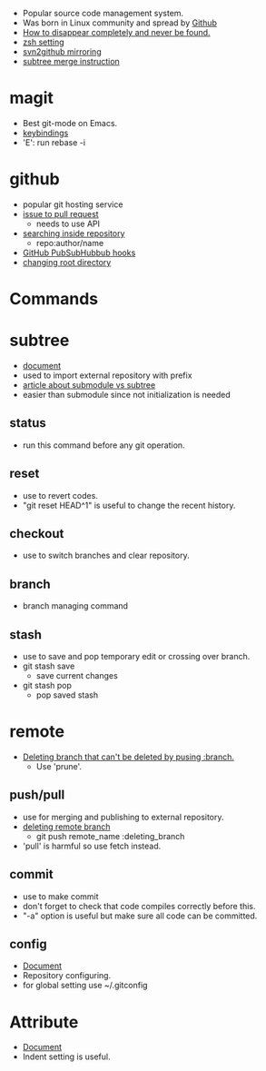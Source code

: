 * Popular source code management system.
* Was born in Linux community and spread by [Github](https://github.com/)
* [How to disappear completely and never be found.](http://d.hatena.ne.jp/ichhi/20110825/1314300975)
* [zsh setting](http://qiita.com/items/8d5a627d773758dd8078)
* [svn2github mirroring](http://svn2github.com/)
* [subtree merge instruction](https://help.github.com/articles/working-with-subtree-merge)

# magit
* Best git-mode on Emacs.
* [keybindings](http://orthogonal.me/2012/06/23/magit-keybindings/)
* 'E': run rebase -i

# github
* popular git hosting service
* [issue to pull request](http://stackoverflow.com/questions/4528869/how-do-you-attach-a-new-pull-request-to-an-existing-issue-on-github)
  * needs to use API
* [searching inside repository](http://stackoverflow.com/questions/3616221/search-code-inside-a-github-project)
  * repo:author/name
* [GitHub PubSubHubbub hooks](http://unknownplace.org/memo/2012/08/08/1/)
* [changing root directory](http://stackoverflow.com/questions/11764003/change-the-root-directory-of-a-git-repository)

# Commands

# subtree
* [document](https://github.com/git/git/blob/master/contrib/subtree/git-subtree.txt)
* used to import external repository with prefix
* [article about submodule vs subtree](http://blogs.atlassian.com/2013/05/alternatives-to-git-submodule-git-subtree/)
* easier than submodule since not initialization is needed

## status
* run this command before any git operation.

## reset
* use to revert codes.
* "git reset HEAD^1" is useful to change the recent history.

## checkout
* use to switch branches and clear repository.

## branch
* branch managing command

## stash
* use to save and pop temporary edit or crossing over branch.
* git stash save
  * save current changes
* git stash pop
  * pop saved stash

# remote
* [Deleting branch that can't be deleted by pusing :branch.](http://www.darkcoding.net/software/cleaning-up-old-git-branches/)
  * Use 'prune'.

## push/pull
* use for merging and publishing to external repository.
* [deleting remote branch](http://at-aka.blogspot.jp/2010/06/git.html)
  * git push remote_name :deleting_branch
* 'pull' is harmful so use fetch instead.

## commit
* use to make commit
* don't forget to check that code compiles correctly before this.
* "-a" option is useful but make sure all code can be committed.

## config
* [Document](http://www.kernel.org/pub/software/scm/git/docs/git-config.html)
* Repository configuring.
* for global setting use ~/.gitconfig

# Attribute
* [Document](http://www.kernel.org/pub/software/scm/git/docs/gitattributes.html)
* Indent setting is useful.